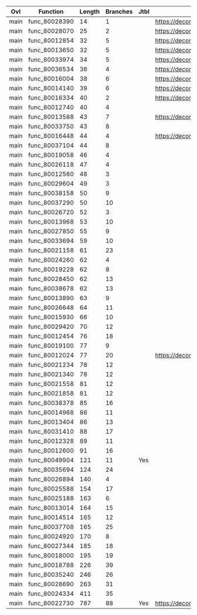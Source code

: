 | Ovl   | Function      |   Length |   Branches | Jtbl   | WIP                             | %     |
|-------|---------------|----------|------------|--------|---------------------------------|-------|
| main  | func_80028390 |       14 |          1 |        | https://decomp.me/scratch/bWewk | 0.988 |
| main  | func_80028070 |       25 |          2 |        | https://decomp.me/scratch/veWRH | 1.0   |
| main  | func_80012854 |       32 |          5 |        | https://decomp.me/scratch/Hdma4 | 0.772 |
| main  | func_80013650 |       32 |          5 |        | https://decomp.me/scratch/GJCMQ | 1.0   |
| main  | func_80033974 |       34 |          5 |        | https://decomp.me/scratch/3upJ4 | 1.0   |
| main  | func_80036534 |       36 |          4 |        | https://decomp.me/scratch/4yNY3 | 0.368 |
| main  | func_80016004 |       38 |          6 |        | https://decomp.me/scratch/vPfN7 | 0.909 |
| main  | func_80014140 |       39 |          6 |        | https://decomp.me/scratch/rdAbc | 1.0   |
| main  | func_80016334 |       40 |          2 |        | https://decomp.me/scratch/XbSRG | 1.0   |
| main  | func_80012740 |       40 |          4 |        |                                 |       |
| main  | func_80013588 |       43 |          7 |        | https://decomp.me/scratch/bNHfN | 1.0   |
| main  | func_80033750 |       43 |          8 |        |                                 |       |
| main  | func_80016448 |       44 |          4 |        | https://decomp.me/scratch/I17fS | 1.0   |
| main  | func_80037104 |       44 |          8 |        |                                 |       |
| main  | func_80019058 |       46 |          4 |        |                                 |       |
| main  | func_80026118 |       47 |          4 |        |                                 |       |
| main  | func_80012560 |       48 |          3 |        |                                 |       |
| main  | func_80029604 |       49 |          3 |        |                                 |       |
| main  | func_80038158 |       50 |          9 |        |                                 |       |
| main  | func_80037290 |       50 |         10 |        |                                 |       |
| main  | func_80026720 |       52 |          3 |        |                                 |       |
| main  | func_80013968 |       53 |         10 |        |                                 |       |
| main  | func_80027850 |       55 |          9 |        |                                 |       |
| main  | func_80033694 |       59 |         10 |        |                                 |       |
| main  | func_80021158 |       61 |         23 |        |                                 |       |
| main  | func_80024260 |       62 |          4 |        |                                 |       |
| main  | func_80019228 |       62 |          8 |        |                                 |       |
| main  | func_80028450 |       62 |         13 |        |                                 |       |
| main  | func_80038678 |       62 |         13 |        |                                 |       |
| main  | func_80013890 |       63 |          9 |        |                                 |       |
| main  | func_80026648 |       64 |         11 |        |                                 |       |
| main  | func_80015930 |       66 |         10 |        |                                 |       |
| main  | func_80029420 |       70 |         12 |        |                                 |       |
| main  | func_80012454 |       76 |         18 |        |                                 |       |
| main  | func_80019100 |       77 |          9 |        |                                 |       |
| main  | func_80012024 |       77 |         20 |        | https://decomp.me/scratch/Lj7S4 | 1.0   |
| main  | func_80021234 |       78 |         12 |        |                                 |       |
| main  | func_80021340 |       78 |         12 |        |                                 |       |
| main  | func_80021558 |       81 |         12 |        |                                 |       |
| main  | func_80021858 |       81 |         12 |        |                                 |       |
| main  | func_80038378 |       85 |         16 |        |                                 |       |
| main  | func_80014968 |       86 |         11 |        |                                 |       |
| main  | func_80013404 |       86 |         13 |        |                                 |       |
| main  | func_80031410 |       88 |         17 |        |                                 |       |
| main  | func_80012328 |       89 |         11 |        |                                 |       |
| main  | func_80012600 |       91 |         16 |        |                                 |       |
| main  | func_80049904 |      121 |         11 | Yes    |                                 |       |
| main  | func_80035694 |      124 |         24 |        |                                 |       |
| main  | func_80026894 |      140 |          4 |        |                                 |       |
| main  | func_80025588 |      154 |         17 |        |                                 |       |
| main  | func_80025188 |      163 |          6 |        |                                 |       |
| main  | func_80013014 |      164 |         15 |        |                                 |       |
| main  | func_80014514 |      165 |         12 |        |                                 |       |
| main  | func_80037708 |      165 |         25 |        |                                 |       |
| main  | func_80024920 |      170 |          8 |        |                                 |       |
| main  | func_80027344 |      185 |         18 |        |                                 |       |
| main  | func_80018000 |      195 |         19 |        |                                 |       |
| main  | func_80018788 |      226 |         39 |        |                                 |       |
| main  | func_80035240 |      246 |         26 |        |                                 |       |
| main  | func_80028690 |      263 |         31 |        |                                 |       |
| main  | func_80024334 |      411 |         35 |        |                                 |       |
| main  | func_80022730 |      787 |         88 | Yes    | https://decomp.me/scratch/0p5ON | 0.645 |
